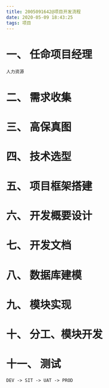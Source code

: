 ```yaml
---
title: 2005091642@项目开发流程
date: 2020-05-09 18:43:25
tags: 项目
---
```

# 一、 任命项目经理
    人力资源

# 二、 需求收集

# 三、 高保真图

# 四、 技术选型

# 五、 项目框架搭建

# 六、 开发概要设计

# 七、 开发文档

# 八、 数据库建模

# 九、 模块实现

# 十、 分工、模块开发 

# 十一、 测试
    DEV -> SIT -> UAT -> PROD
